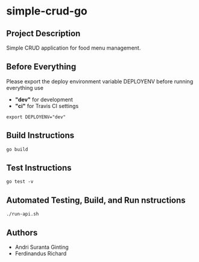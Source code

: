 # simple-crud-go

## Project Description
Simple CRUD application for food menu management.

## Before Everything
Please export the deploy environment variable DEPLOYENV before running everything use
- **"dev"** for development
- **"ci"** for Travis CI settings
 
```
export DEPLOYENV="dev"
```

## Build Instructions
```
go build
```

## Test Instructions
```
go test -v
```

## Automated Testing, Build, and Run nstructions
```
./run-api.sh
```

## Authors
- Andri Suranta Ginting
- Ferdinandus Richard
